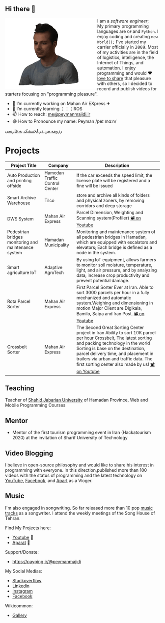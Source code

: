 ## Hi there 👋
<img align="left" width="300"  src="3d_compressed.gif">

I am a *software engineer*;            
My primary programming languages are `C#` and `Python`. I enjoy coding and creating `new World();` I've started my carrier officially in <kbd>2009</kbd>. Most of my activities are in the field of logistics, intelligence, the Internet of Things, and automation. I enjoy programming and would ❤<ins>love to share</ins> that pleasure with others, so I decided to record and publish videos for starters focusing on "programming pleasure".    
- 🔭 I’m currently working on Mahan Air EXpress ✈
- 🌱 I’m currently learning ⋮⋮⋮ROS
- 📫 How to reach: me@peymanmajidi.ir
- 😄 How to Pronounce my name: Peyman /peɪ mɑːn/ 


[رزومه من در لجستیک به فارسی](./logistics/README.md)

Projects
========

| Project Title	                                       | Company                        | Description                                                                                                                                                                                                                                                                                                     |
|------------------------------------------------------|--------------------------------|-----------------------------------------------------------------------------------------------------------------------------------------------------------------------------------------------------------------------------------------------------------------------------------------------------------------|
| Auto Production and printing offside                 | Hamedan Traffic Control Center | If the car exceeds the speed limit, the license plate will be registered and a fine will be issued                                                                                                                                                                                                              |
| Smart Archive Warehouse                              | Tilco                          | store and archive all kinds of folders and physical zoners, by removing corridors and deep storage                                                                                                                                                                                                              |
| DWS System                                           | Mahan Air Express              | Parcel Dimension, Weighting and Scanning system(Profiler)   [📽 on Youtube](https://www.youtube.com/watch?v=_JFiVkYmac8)                                                                                                                                                                                                                                                    |
| Pedestrian bridges monitoring and maintenance system | Hamadan Municipality           | Monitoring and maintenance system of all pedestrian bridges in Hamadan, which are equipped with escalators and elevators; Each bridge is defined as a node in the system.                                                                                                                                       |
| Smart agriculture IoT                                | Adaptive AgroTech              | By using IoT equipment, allows farmers to monitor soil moisture, temperature, light, and air pressure, and by analyzing data, increase crop productivity and prevent potential damage.                                                                                                                          |
| Rota Parcel Sorter                                   | Mahan Air Express              | First Parcel Sorter Ever at Iran. Able to sort 3000 parcels per hour in a fully mechanized and automatic system.Weighing and dimensioning in motion Major Client are Digikala, Bamilo, Saipa and Iran Post. [📽 on Youtube](https://www.youtube.com/watch?v=B8MTObuLd4Q&t=5s4)                                                                                                    |
| Crossbelt Sorter                                     | Mahan Air Express              | The Second Great Sorting Center project in Iran Ability to sort 10K parcel per hour Crossbelt, The latest sorting and packing technology in the world Sorting is base on the destination, parcel delivery time, and placement in trailers via urban and traffic data. The first sorting center also made by us! [📽 on Youtube](https://www.youtube.com/watch?v=oxM4GwviEJ4)|

Teaching
--------
Teacher of [Shahid Jabarian University](https://p2-hamedan.tvu.ac.ir/fa/page/5439) of Hamadan Province, Web and Mobile Programming Courses

Mentor
------
* Mentor of the first tourism programming event in Iran (Hackatourism 2020) at the invitation of Sharif University of Technology

Video Blogging
--------------
I believe in open-source philosophy and would like to share his interest in programming with everyone. In this direction,published more than 100 videos with the status of programming and the latest technology on [YouTube](http://www.youtube.com/user/Peymanvideo), [Facebook](https://www.facebook.com/Peymantv), and [Apart](https://www.aparat.com/peyman.majidi) as a Vloger.


Music
------
I'm also engaged in songwriting. So far released more than 10 pop [music tracks](https://wikiseda.org/Peyman+Majidi+Moein) as a songwriter. I attend the weekly meetings of the Song House of Tehran.


Find My Projects here:
- [Youtube](http://www.youtube.com/user/Peymanvideo) 🎥
- [Aparat](https://www.aparat.com/peyman.majidi)  🎥


Support/Donate:   
- https://payping.ir/@peymanmajidi

My Social Medias:
- [Stackoverflow](https://stackoverflow.com/users/4541097/peyman-majidi)
- [Linkedin](http://www.linkedin.com/in/peyman-majidi-moein)
- [Instagram](https://www.instagram.com/peymanmajidi.ir/)
- [Facebook](https://www.facebook.com/Peymantv)

Wikicommon:
- [Gallery](https://commons.wikimedia.org/w/index.php?search=Peyman+Majidi+&title=Special:MediaSearch&go=Go&type=image)




